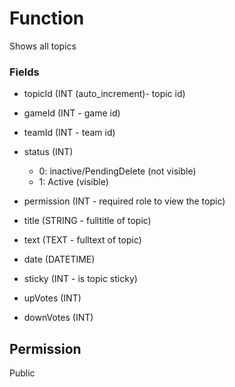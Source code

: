 # Function
Shows all topics

### Fields

- topicId (INT (auto_increment)- topic id)
- gameId (INT - game id)
- teamId (INT - team id)
- status (INT)
  - 0: inactive/PendingDelete (not visible)
  - 1: Active (visible)
- permission (INT - required role to view the topic)

- title (STRING - fulltitle of topic)
- text (TEXT - fulltext of topic)
- date (DATETIME)
- sticky (INT - is topic sticky)

- upVotes (INT)
- downVotes (INT)


## Permission
Public
